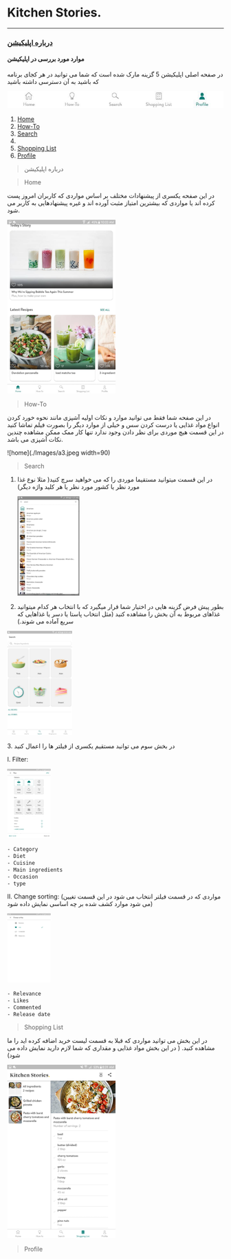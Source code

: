 # Kitchen Stories.
----
### [درباره اپلیکیشن](#aboutApp)
#### موارد مورد بررسی در اپلیکیشن

در صفحه اصلی اپلیکیشن 5 گزینه مارک شده است که شما می توانید در هر کجای برنامه که باشید به آن دسترسی داشته باشید

![aa](./Images/a1.jpg)
1. [Home](#Home)
2. [How-To](#How_To)
3. [Search](#search)
4.
5. [Shopping List](#shoppingList)
6. [Profile](#profile)


> <p id="aboutApp">درباره اپلیکیشن</p>




> <p id="Home">Home</p>

در این صفحه یکسری از پیشنهادات مختلف بر اساس مواردی که کاربران امروز پست کرده اند یا مواردی که بیشترین امتیاز مثبت آورده اند و غیره پیشنهادهایی به کاربر می شود.




<div style="width:50%">

![home -fullwidth](./Images/a2.jpeg)

</div>


> <p id="How_To">How-To</p>

در این صفحه شما فقط می توانید موارد و نکات اولیه آشپزی مانند نحوه خورد کردن انواع مواد غذایی یا درست کردن سس و خیلی از موارد دیگر را بصورت فیلم تماشا کنید در این قسمت هیچ موردی برای نظر دادن وجود ندارد تنها کار ممک ممکن مشاهده چندین نکات آشپزی می باشد.


![home](./Images/a3.jpeg width=90)


> <p id="search">Search</p>

1. در این قسمت میتوانید مستقیما موردی را که می خواهید سرچ کنید( مثلا نوع غذا مورد نظر یا کشور مورد نظر یا هر کلید واژه دیگر)
    <div style="width:30%">

    ![](./Images/s2.jpeg)
    </div>
2. بطور پیش فرض گزینه هایی در اختیار شما قرار میگیرد که با انتخاب هر کدام میتوانید  غذاهای مربوط به آن بخش را مشاهده کنید (مثل انتخاب پاستا یا دسر یا غذاهایی که سریع آماده می شوند.)

  <div style="width:30%">

  ![](./Images/s3.jpeg)
  </div>
3. در بخش سوم می توانید مستقیم یکسری از فیلتر ها را اعمال کنید

  I. Filter:
    <div style="width:20%">
   ![](./Images/f2.png)</div>
    
    - Category
    - Diet
    - Cuisine
    - Main ingredients
    - Occasion
    - type

  II. Change sorting: (مواردی که در قسمت فیلتر انتخاب می شود در این قسمت تغیین می شود موارد کشف شده بر چه اساسی نمایش داده شود)
      <div style="width:20%">
    ![](./Images/f1.png)</div>
    
    - Relevance
    - Likes
    - Commented
    - Release date

> <p id="shoppingList">Shopping List</p>

در این بخش می توانید مواردی که قبلا به قسمت لیست خرید اضافه کرده اید را ما مشاهده کنید. ( در این بخش مواد غذایی و مقداری که شما لازم دارید نمایش داده می شود)
<div style="width:50%">

![](./Images/s1.png)</div>
> <p id="profile">Profile</p>
